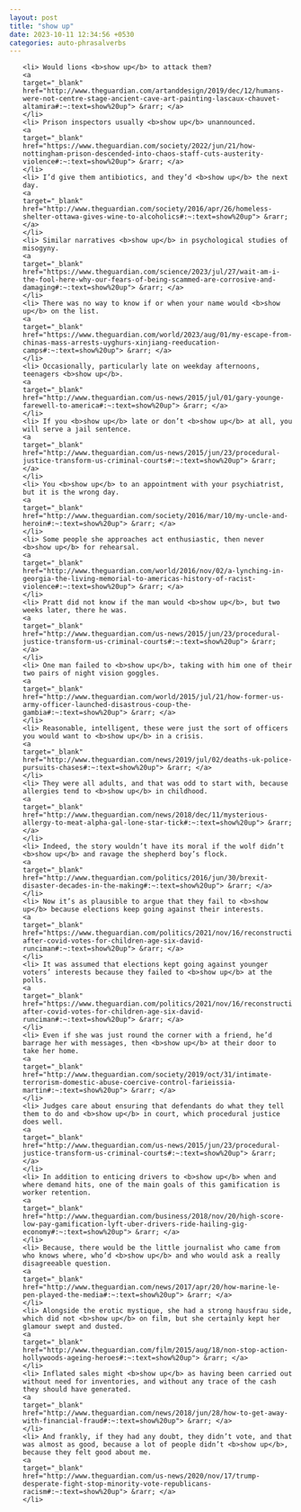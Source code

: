 ```yaml
---
layout: post
title: "show up"
date: 2023-10-11 12:34:56 +0530
categories: auto-phrasalverbs
---
```

<ol>

    <li> Would lions <b>show up</b> to attack them?
    <a 
    target="_blank" 
    href="http://www.theguardian.com/artanddesign/2019/dec/12/humans-were-not-centre-stage-ancient-cave-art-painting-lascaux-chauvet-altamira#:~:text=show%20up"> &rarr; </a>
    </li>
    <li> Prison inspectors usually <b>show up</b> unannounced.
    <a 
    target="_blank" 
    href="https://www.theguardian.com/society/2022/jun/21/how-nottingham-prison-descended-into-chaos-staff-cuts-austerity-violence#:~:text=show%20up"> &rarr; </a>
    </li>
    <li> I’d give them antibiotics, and they’d <b>show up</b> the next day.
    <a 
    target="_blank" 
    href="http://www.theguardian.com/society/2016/apr/26/homeless-shelter-ottawa-gives-wine-to-alcoholics#:~:text=show%20up"> &rarr; </a>
    </li>
    <li> Similar narratives <b>show up</b> in psychological studies of misogyny.
    <a 
    target="_blank" 
    href="https://www.theguardian.com/science/2023/jul/27/wait-am-i-the-fool-here-why-our-fears-of-being-scammed-are-corrosive-and-damaging#:~:text=show%20up"> &rarr; </a>
    </li>
    <li> There was no way to know if or when your name would <b>show up</b> on the list.
    <a 
    target="_blank" 
    href="https://www.theguardian.com/world/2023/aug/01/my-escape-from-chinas-mass-arrests-uyghurs-xinjiang-reeducation-camps#:~:text=show%20up"> &rarr; </a>
    </li>
    <li> Occasionally, particularly late on weekday afternoons, teenagers <b>show up</b>.
    <a 
    target="_blank" 
    href="http://www.theguardian.com/us-news/2015/jul/01/gary-younge-farewell-to-america#:~:text=show%20up"> &rarr; </a>
    </li>
    <li> If you <b>show up</b> late or don’t <b>show up</b> at all, you will serve a jail sentence.
    <a 
    target="_blank" 
    href="http://www.theguardian.com/us-news/2015/jun/23/procedural-justice-transform-us-criminal-courts#:~:text=show%20up"> &rarr; </a>
    </li>
    <li> You <b>show up</b> to an appointment with your psychiatrist, but it is the wrong day.
    <a 
    target="_blank" 
    href="http://www.theguardian.com/society/2016/mar/10/my-uncle-and-heroin#:~:text=show%20up"> &rarr; </a>
    </li>
    <li> Some people she approaches act enthusiastic, then never <b>show up</b> for rehearsal.
    <a 
    target="_blank" 
    href="http://www.theguardian.com/world/2016/nov/02/a-lynching-in-georgia-the-living-memorial-to-americas-history-of-racist-violence#:~:text=show%20up"> &rarr; </a>
    </li>
    <li> Pratt did not know if the man would <b>show up</b>, but two weeks later, there he was.
    <a 
    target="_blank" 
    href="http://www.theguardian.com/us-news/2015/jun/23/procedural-justice-transform-us-criminal-courts#:~:text=show%20up"> &rarr; </a>
    </li>
    <li> One man failed to <b>show up</b>, taking with him one of their two pairs of night vision goggles.
    <a 
    target="_blank" 
    href="http://www.theguardian.com/world/2015/jul/21/how-former-us-army-officer-launched-disastrous-coup-the-gambia#:~:text=show%20up"> &rarr; </a>
    </li>
    <li> Reasonable, intelligent, these were just the sort of officers you would want to <b>show up</b> in a crisis.
    <a 
    target="_blank" 
    href="http://www.theguardian.com/news/2019/jul/02/deaths-uk-police-pursuits-chases#:~:text=show%20up"> &rarr; </a>
    </li>
    <li> They were all adults, and that was odd to start with, because allergies tend to <b>show up</b> in childhood.
    <a 
    target="_blank" 
    href="http://www.theguardian.com/news/2018/dec/11/mysterious-allergy-to-meat-alpha-gal-lone-star-tick#:~:text=show%20up"> &rarr; </a>
    </li>
    <li> Indeed, the story wouldn’t have its moral if the wolf didn’t <b>show up</b> and ravage the shepherd boy’s flock.
    <a 
    target="_blank" 
    href="http://www.theguardian.com/politics/2016/jun/30/brexit-disaster-decades-in-the-making#:~:text=show%20up"> &rarr; </a>
    </li>
    <li> Now it’s as plausible to argue that they fail to <b>show up</b> because elections keep going against their interests.
    <a 
    target="_blank" 
    href="https://www.theguardian.com/politics/2021/nov/16/reconstruction-after-covid-votes-for-children-age-six-david-runciman#:~:text=show%20up"> &rarr; </a>
    </li>
    <li> It was assumed that elections kept going against younger voters’ interests because they failed to <b>show up</b> at the polls.
    <a 
    target="_blank" 
    href="https://www.theguardian.com/politics/2021/nov/16/reconstruction-after-covid-votes-for-children-age-six-david-runciman#:~:text=show%20up"> &rarr; </a>
    </li>
    <li> Even if she was just round the corner with a friend, he’d barrage her with messages, then <b>show up</b> at their door to take her home.
    <a 
    target="_blank" 
    href="http://www.theguardian.com/society/2019/oct/31/intimate-terrorism-domestic-abuse-coercive-control-farieissia-martin#:~:text=show%20up"> &rarr; </a>
    </li>
    <li> Judges care about ensuring that defendants do what they tell them to do and <b>show up</b> in court, which procedural justice does well.
    <a 
    target="_blank" 
    href="http://www.theguardian.com/us-news/2015/jun/23/procedural-justice-transform-us-criminal-courts#:~:text=show%20up"> &rarr; </a>
    </li>
    <li> In addition to enticing drivers to <b>show up</b> when and where demand hits, one of the main goals of this gamification is worker retention.
    <a 
    target="_blank" 
    href="http://www.theguardian.com/business/2018/nov/20/high-score-low-pay-gamification-lyft-uber-drivers-ride-hailing-gig-economy#:~:text=show%20up"> &rarr; </a>
    </li>
    <li> Because, there would be the little journalist who came from who knows where, who’d <b>show up</b> and who would ask a really disagreeable question.
    <a 
    target="_blank" 
    href="http://www.theguardian.com/news/2017/apr/20/how-marine-le-pen-played-the-media#:~:text=show%20up"> &rarr; </a>
    </li>
    <li> Alongside the erotic mystique, she had a strong hausfrau side, which did not <b>show up</b> on film, but she certainly kept her glamour swept and dusted.
    <a 
    target="_blank" 
    href="http://www.theguardian.com/film/2015/aug/18/non-stop-action-hollywoods-ageing-heroes#:~:text=show%20up"> &rarr; </a>
    </li>
    <li> Inflated sales might <b>show up</b> as having been carried out without need for inventories, and without any trace of the cash they should have generated.
    <a 
    target="_blank" 
    href="http://www.theguardian.com/news/2018/jun/28/how-to-get-away-with-financial-fraud#:~:text=show%20up"> &rarr; </a>
    </li>
    <li> And frankly, if they had any doubt, they didn’t vote, and that was almost as good, because a lot of people didn’t <b>show up</b>, because they felt good about me.
    <a 
    target="_blank" 
    href="http://www.theguardian.com/us-news/2020/nov/17/trump-desperate-fight-stop-minority-vote-republicans-racism#:~:text=show%20up"> &rarr; </a>
    </li>